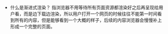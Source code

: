 * 什么是渐进式渲染？
指浏览器不用等待所有页面资源都渲染好之后再呈现给用户看，而是边下载边渲染，所以用户打开一个网页的时候往往不能第一时间看到所有的内容，但是能够看到一个大概的样子，后续的内容浏览器会慢慢补上形成一个完整的页面。

